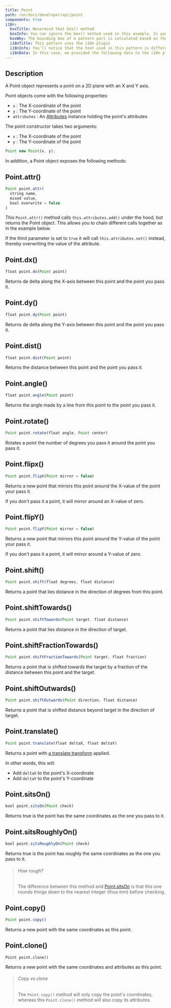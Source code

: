 ```yaml
---
title: Point
path: /en/docs/developer/api/point
components: true
i18n:
  boxTitle: Nevermind that box() method
  boxInfo: You can ignore the box() method used in this example. In your patterns, you simply return the part object.
  boxWhy: The bounding box of a pattern part is calculated based on the paths used in that part. Some of these examples don't have any paths, and thus our example pattern has an extra box() method that draws an (invisible) diagonal line to force the bounding box to a certain size.
  i18nTitle: This pattern uses the i18n plugin
  i18nInfo: You'll notice that the text used in this pattern is different from the text inserted in the code. That's because this pattern uses the i18n plugin to allow translation.
  i18nData: In this case, we provided the following data to the i18n plugin
---
```


## Description

A Point object represents a point on a 2D plane with an X and Y axis.

Point objects come with the following properties:

- `x` : The X-coordinate of the point
- `y` : The Y-coordinate of the point
- `attributes` : An [Attributes](../attributes) instance holding the point's attributes

The point constructor takes two arguments:

- `x` : The X-coordinate of the point
- `y` : The Y-coordinate of the point

```js
Point new Point(x, y);
```

In addition, a Point object exposes the following methods:

## Point.attr()

```js
Point point.attr(
  string name, 
  mixed value, 
  bool overwrite = false
)
```

This `Point.attr()` method calls `this.attributes.add()` under the hood, but returns the Point object. This allows you to chain different calls together as in the example below.

If the third parameter is set to `true` it will call `this.attributes.set()` instead, thereby overwriting the value of the attribute.

<api-example o="point" m="attr" box="1" strings='{ "msg": "Hello world!\nThis is\na line break"}'></api-example>

## Point.dx()

```js
float point.dx(Point point)
```

Returns de delta along the X-axis between this point and the point you pass it.

<api-example o="point" m="dx" ></api-example>

## Point.dy()

```js
float point.dy(Point point)
```

Returns de delta along the Y-axis between this point and the point you pass it.

<api-example o="point" m="dy" ></api-example>

## Point.dist()

```js
float point.dist(Point point)
```

Returns the distance between this point and the point you pass it.

<api-example o="point" m="dist" ></api-example>

## Point.angle()

```js
float point.angle(Point point)
```

Returns the angle made by a line from this point to the point you pass it.

<api-example o="point" m="angle" ></api-example>

## Point.rotate()

```js
Point point.rotate(float angle, Point center)
```

Rotates a point the number of degrees you pass it around the point you pass it.

<api-example o="point" m="rotate" ></api-example>

## Point.flipx()

```js
Point point.flipX(Point mirror = false)
```

Returns a new point that mirrors this point around the X-value of the point your pass it.

If you don't pass it a point, it will mirror around an X-value of zero.

<api-example o="point" m="flipx" ></api-example>

## Point.flipY()

```js
Point point.flipY(Point mirror = false)
```

Returns a new point that mirrors this point around the Y-value of the point your pass it.

If you don't pass it a point, it will mirror around a Y-value of zero.

<api-example o="point" m="flipy" ></api-example>

## Point.shift()

```js
Point point.shift(float degrees, float distance)
```

Returns a point that lies distance in the direction of degrees from this point.

<api-example o="point" m="shift" ></api-example>

## Point.shiftTowards()

```js
Point point.shiftTowards(Point target, float distance)
```

Returns a point that lies distance in the direction of target.

<api-example o="point" m="shifttowards" ></api-example>

## Point.shiftFractionTowards()

```js
Point point.shiftFractionTowards(Point target, float fraction)
```

Returns a point that is shifted towards the target by a fraction of the distance between this point and the target.

<api-example o="point" m="shiftfractiontowards" ></api-example>

## Point.shiftOutwards()

```js
Point point.shiftOutwards(Point direction, float distance)
```

Returns a point that is shifted distance beyond target in the direction of target.

<api-example o="point" m="shiftshiftoutwards" ></api-example>

## Point.translate()

```js
Point point.translate(float deltaX, float deltaY)
```

Returns a point with [a translate transform](https://developer.mozilla.org/en-US/docs/Web/CSS/transform-function/translate) applied.

In other words, this will:

- Add `deltaX` to the point's X-coordinate
- Add `deltaY` to the point's Y-coordinate

<api-example o="point" m="transform" ></api-example>

## Point.sitsOn()

```js
bool point.sitsOn(Point check)
```

Returns true is the point has the same coordinates as the one you pass to it.

<api-example o="point" m="sitson" ></api-example>

## Point.sitsRoughlyOn()

```js
bool point.sitsRoughlyOn(Point check)
```

Returns true is the point has roughly the same coordinates as the one you pass to it.

> ###### How rough?
> 
> The difference between this method and [Point.sitsOn](#pointsitson) is that this one rounds things down to the nearest integer (thus mm) before checking.

<api-example o="point" m="sitsroughlyon" ></api-example>

## Point.copy()

```js
Point point.copy()
```

Returns a new point with the same coordinates as this point.

<api-example o="point" m="copy" ></api-example>

## Point.clone()

    Point point.clone()
    

Returns a new point with the same coordinates and attributes as this point.

<api-example o="point" m="clone" ></api-example>

> ###### Copy vs clone
> 
> The `Point.copy()` method will only copy the point's coordinates, whereas this `Point.clone()` method will also copy its attributes.